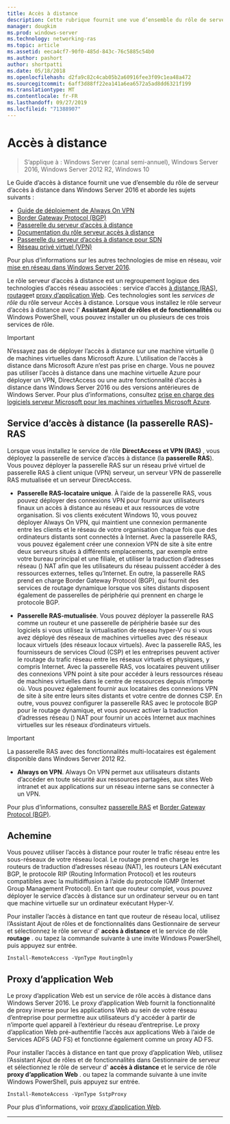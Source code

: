 ```yaml
---
title: Accès à distance
description: Cette rubrique fournit une vue d’ensemble du rôle de serveur d’accès à distance dans Windows Server 2016.
manager: dougkim
ms.prod: windows-server
ms.technology: networking-ras
ms.topic: article
ms.assetid: eeca4cf7-90f0-485d-843c-76c5885c54b0
ms.author: pashort
author: shortpatti
ms.date: 05/18/2018
ms.openlocfilehash: d2fa9c82c4cab05b2a60916fee3f09c1ea48a472
ms.sourcegitcommit: 6aff3d88ff22ea141a6ea6572a5ad8dd6321f199
ms.translationtype: MT
ms.contentlocale: fr-FR
ms.lasthandoff: 09/27/2019
ms.locfileid: "71388907"
---
```

# <a name="remote-access"></a>Accès à distance

>S’applique à : Windows Server (canal semi-annuel), Windows Server 2016, Windows Server 2012 R2, Windows 10

Le Guide d’accès à distance fournit une vue d’ensemble du rôle de serveur d’accès à distance dans Windows Server 2016 et aborde les sujets suivants :

- [Guide de déploiement de Always On VPN](vpn/always-on-vpn/deploy/always-on-vpn-deploy.md)
- [Border Gateway Protocol &#40;BGP&#41;](bgp/Border-Gateway-Protocol-BGP.md)
- [Passerelle du serveur d’accès à distance](ras-gateway/RAS-Gateway.md) 
- [Documentation du rôle serveur accès à distance](ras/Remote-Access-Server-Role-Documentation.md)
- [Passerelle du serveur d’accès à distance pour SDN](../../networking/sdn/technologies/network-function-virtualization/RAS-Gateway-for-SDN.md)
- [Réseau privé virtuel (VPN)](vpn/vpn-top.md)
 
Pour plus d’informations sur les autres technologies de mise en réseau, voir [mise en réseau dans Windows Server 2016](https://docs.microsoft.com/windows-server/networking/networking).

Le rôle serveur d’accès à distance est un regroupement logique des technologies d’accès réseau associées : service d’accès [à distance (RAS)](#bkmk_da), [routage](#bkmk_rras)et [proxy d’application Web](#bkmk_proxy). Ces technologies sont les *services de rôle* du rôle serveur Accès à distance. Lorsque vous installez le rôle serveur d’accès à distance avec l' **Assistant Ajout de rôles et de fonctionnalités** ou Windows PowerShell, vous pouvez installer un ou plusieurs de ces trois services de rôle.

>[!IMPORTANT]
>N’essayez pas de déployer l’accès à distance sur une machine virtuelle \(\) de machines virtuelles dans Microsoft Azure. L’utilisation de l’accès à distance dans Microsoft Azure n’est pas prise en charge. Vous ne pouvez pas utiliser l’accès à distance dans une machine virtuelle Azure pour déployer un VPN, DirectAccess ou une autre fonctionnalité d’accès à distance dans Windows Server 2016 ou des versions antérieures de Windows Server. Pour plus d’informations, consultez [prise en charge des logiciels serveur Microsoft pour les machines virtuelles Microsoft Azure](https://support.microsoft.com/help/2721672/microsoft-server-software-support-for-microsoft-azure-virtual-machines).

## <a name="bkmk_da"></a>Service d’accès à distance \(la passerelle RAS\)-RAS

Lorsque vous installez le service de rôle **DirectAccess et VPN (RAS)** , vous déployez la passerelle de service d’accès à distance \(la **passerelle RAS**\). Vous pouvez déployer la passerelle RAS sur un réseau privé virtuel de passerelle RAS à client unique \(VPN\) serveur, un serveur VPN de passerelle RAS mutualisée et un serveur DirectAccess.

- **Passerelle RAS-locataire unique**. À l’aide de la passerelle RAS, vous pouvez déployer des connexions VPN pour fournir aux utilisateurs finaux un accès à distance au réseau et aux ressources de votre organisation. Si vos clients exécutent Windows 10, vous pouvez déployer Always On VPN, qui maintient une connexion permanente entre les clients et le réseau de votre organisation chaque fois que des ordinateurs distants sont connectés à Internet. Avec la passerelle RAS, vous pouvez également créer une connexion VPN de site à site entre deux serveurs situés à différents emplacements, par exemple entre votre bureau principal et une filiale, et utiliser la traduction d’adresses réseau \(\) NAT afin que les utilisateurs du réseau puissent accéder à des ressources externes, telles qu’Internet. En outre, la passerelle RAS prend en charge Border Gateway Protocol (BGP), qui fournit des services de routage dynamique lorsque vos sites distants disposent également de passerelles de périphérie qui prennent en charge le protocole BGP.

- **Passerelle RAS-mutualisée**. Vous pouvez déployer la passerelle RAS comme un routeur et une passerelle de périphérie basée sur des logiciels si vous utilisez la virtualisation de réseau hyper\-V ou si vous avez déployé des réseaux de machines virtuelles avec des réseaux locaux virtuels \(des réseaux locaux virtuels\). Avec la passerelle RAS, les fournisseurs de services Cloud \(CSP\) et les entreprises peuvent activer le routage du trafic réseau entre les réseaux virtuels et physiques, y compris Internet. Avec la passerelle RAS, vos locataires peuvent utiliser des connexions VPN point à site pour accéder à leurs ressources réseau de machines virtuelles dans le centre de ressources depuis n’importe où. Vous pouvez également fournir aux locataires des connexions VPN de site à site entre leurs sites distants et votre centre de donnes CSP. En outre, vous pouvez configurer la passerelle RAS avec le protocole BGP pour le routage dynamique, et vous pouvez activer la traduction d’adresses réseau \(\) NAT pour fournir un accès Internet aux machines virtuelles sur les réseaux d’ordinateurs virtuels.

>[!IMPORTANT]
> La passerelle RAS avec des fonctionnalités multi-locataires est également disponible dans Windows Server 2012 R2.

- **Always on VPN**. Always On VPN permet aux utilisateurs distants d’accéder en toute sécurité aux ressources partagées, aux sites Web intranet et aux applications sur un réseau interne sans se connecter à un VPN. 

Pour plus d’informations, consultez [passerelle RAS](ras-gateway/RAS-Gateway.md) et [Border Gateway Protocol (BGP)](bgp/Border-Gateway-Protocol-BGP.md).

## <a name="bkmk_rras"></a>Achemine

Vous pouvez utiliser l’accès à distance pour router le trafic réseau entre les sous-réseaux de votre réseau local. Le routage prend en charge les routeurs de traduction d’adresses réseau (NAT), les routeurs LAN exécutant BGP, le protocole RIP (Routing Information Protocol) et les routeurs compatibles avec la multidiffusion à l’aide du protocole IGMP (Internet Group Management Protocol). En tant que routeur complet, vous pouvez déployer le service d’accès à distance sur un ordinateur serveur ou en tant que machine virtuelle sur un ordinateur exécutant Hyper-V.

Pour installer l’accès à distance en tant que routeur de réseau local, utilisez l’Assistant Ajout de rôles et de fonctionnalités dans Gestionnaire de serveur et sélectionnez le rôle serveur d' **accès à distance** et le service de rôle **routage** . ou tapez la commande suivante à une invite Windows PowerShell, puis appuyez sur entrée.

```  
Install-RemoteAccess -VpnType RoutingOnly
```  

## <a name="bkmk_proxy"></a>Proxy d’application Web

Le proxy d’application Web est un service de rôle accès à distance dans Windows Server 2016. Le proxy d’application Web fournit la fonctionnalité de proxy inverse pour les applications Web au sein de votre réseau d’entreprise pour permettre aux utilisateurs d’y accéder à partir de n’importe quel appareil à l’extérieur du réseau d’entreprise. Le proxy d’application Web pré-authentifie l’accès aux applications Web à l’aide de Services ADFS (AD FS) et fonctionne également comme un proxy AD FS.

Pour installer l’accès à distance en tant que proxy d’application Web, utilisez l’Assistant Ajout de rôles et de fonctionnalités dans Gestionnaire de serveur et sélectionnez le rôle de serveur d' **accès à distance** et le service de rôle **proxy d’application Web** . ou tapez la commande suivante à une invite Windows PowerShell, puis appuyez sur entrée.  

```  
Install-RemoteAccess -VpnType SstpProxy  
```  

Pour plus d’informations, voir [proxy d’application Web](https://technet.microsoft.com/windows-server-docs/identity/web-application-proxy/web-application-proxy-windows-server).


---